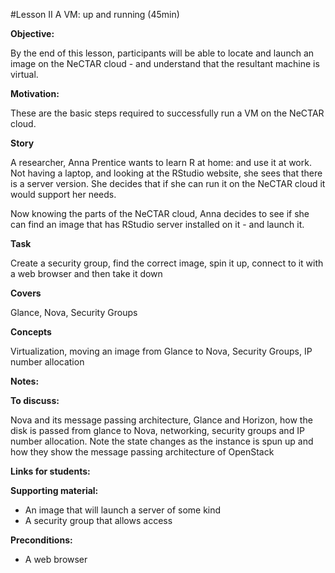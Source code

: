 #Lesson II A VM: up and running (45min)

**Objective:** 

By the end of this lesson, participants will be able to locate and launch an image on the NeCTAR cloud - and 
understand that the resultant machine is virtual.

**Motivation:** 

These are the basic steps required to successfully run a VM on the NeCTAR cloud. 

**Story**

A researcher, Anna Prentice wants to learn R at home: and use it at work. Not having a laptop, and looking at the 
RStudio website, she sees that there is a server version. She decides that if she can run it on the NeCTAR cloud it
would support her needs. 

Now knowing the parts of the NeCTAR cloud, Anna decides to see if she can find an image that has RStudio server
installed on it - and launch it.

**Task**

Create a security group, find the correct image, spin it up, connect to it with a web browser and then take it down

**Covers**

Glance, Nova, Security Groups

**Concepts**

Virtualization, moving an image from Glance to Nova, Security Groups, IP number allocation

**Notes:** 



**To discuss:** 

Nova and its message passing architecture, Glance and Horizon, how the disk is passed from glance to Nova, 
networking, security groups and IP number allocation. Note the state changes as the instance is spun up and 
how they show the message passing architecture of OpenStack

**Links for students:** 


**Supporting material:** 

* An image that will launch a server of some kind
* A security group that allows access

**Preconditions:** 

* A web browser

